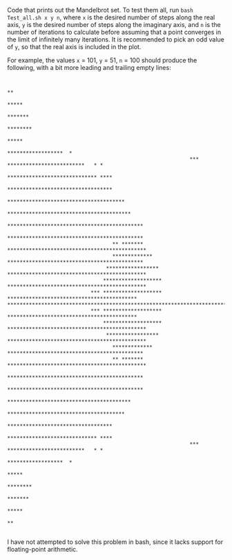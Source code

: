 Code that prints out the Mandelbrot set. To test them all, run `bash Test_all.sh x y n`, where `x` is the desired number of steps along the real axis, `y` is the desired number of steps along the imaginary axis, and `n` is the number of iterations to calculate before assuming that a point converges in the limit of infinitely many iterations. It is recommended to pick an odd value of `y`, so that the real axis is included in the plot.

For example, the values `x` = 101, `y` = 51, `n` = 100 should produce the following, with a bit more leading and trailing empty lines:
```
                   
                                                                           **                        
                                                                         *****                       
                                                                        *******                      
                                                                       ********                      
                                                                         *****                       
                                                                 ******************  *               
                                                           *** *************************   * *       
                                                            ***************************** ****       
                                                          **********************************         
                                                       **************************************        
                                                       ****************************************      
                                                     ********************************************    
                                                    ********************************************     
                                  ** *******       *********************************************     
                                  *************    ********************************************      
                                *****************  *********************************************     
                               ******************* *********************************************     
                           *** ******************* ******************************************        
*******************************************************************************************          
                           *** ******************* ******************************************        
                               ******************* *********************************************     
                                *****************  *********************************************     
                                  *************    ********************************************      
                                  ** *******       *********************************************     
                                                    ********************************************     
                                                     ********************************************    
                                                       ****************************************      
                                                       **************************************        
                                                          **********************************         
                                                            ***************************** ****       
                                                           *** *************************   * *       
                                                                 ******************  *               
                                                                         *****                       
                                                                       ********                      
                                                                        *******                      
                                                                         *****                       
                                                                           **         
                                                   
```

I have not attempted to solve this problem in bash, since it lacks support for floating-point arithmetic.
